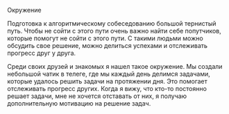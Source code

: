 Окружение

Подготовка к алгоритмическому собеседованию большой тернистый путь. Чтобы не сойти с этого пути очень важно найти себе попутчиков, которые помогут не сойти с этого пути. С такими людьми можно обсудить свое решение, можно делиться успехами и отслеживать прогресс друг у друга.

Среди своих друзей и знакомых я нашел такое окружение. Мы создали небольшой чатик в телеге, где мы каждый день делимся задачами, которые удалось решить задачи на протяжении дня. Это помогает отслеживать прогресс других. Когда я вижу, что кто-то постоянно решает задачи, мне не хочется отставать от них, я получаю дополнительную мотивацию на решение задач.
